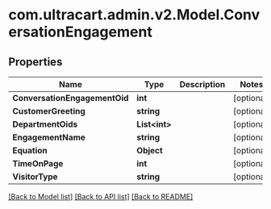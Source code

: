 
# com.ultracart.admin.v2.Model.ConversationEngagement

## Properties

Name | Type | Description | Notes
------------ | ------------- | ------------- | -------------
**ConversationEngagementOid** | **int** |  | [optional] 
**CustomerGreeting** | **string** |  | [optional] 
**DepartmentOids** | **List&lt;int&gt;** |  | [optional] 
**EngagementName** | **string** |  | [optional] 
**Equation** | **Object** |  | [optional] 
**TimeOnPage** | **int** |  | [optional] 
**VisitorType** | **string** |  | [optional] 

[[Back to Model list]](../README.md#documentation-for-models)
[[Back to API list]](../README.md#documentation-for-api-endpoints)
[[Back to README]](../README.md)

